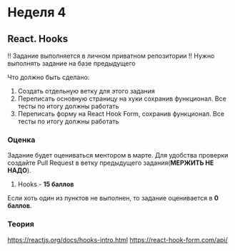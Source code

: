 # Неделя 4

## React. Hooks




!! Задание выполняется в личном приватном репозитории !!
Нужно выполнять задание на базе предыдущего




Что должно быть сделано:



1) Создать отдельную ветку для этого задания
2) Переписать основную страницу на хуки сохранив функционал. Все тесты по итогу должны работать
3) Переписать форму на React Hook Form, сохранив функционал. Все тесты по итогу должны работать


### Оценка




Задание будет оцениваться ментором в марте. Для удобства проверки создайте Pull Request в ветку предыдущего задания(**МЕРЖИТЬ НЕ НАДО**).




1) Hooks - **15 баллов**




Если хоть один из пунктов не выполнен, то задание оценивается в **0 баллов**.

### Теория
https://reactjs.org/docs/hooks-intro.html
https://react-hook-form.com/api/
